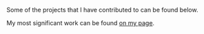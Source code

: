 Some of the projects that I have contributed to can be found below.

My most significant work can be found [on my page](https://ansari.sh/my-work).
